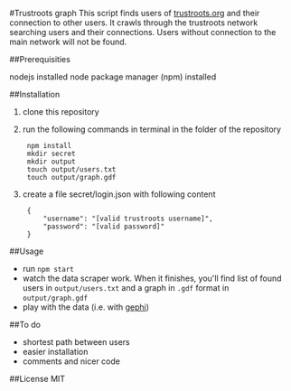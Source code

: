 #Trustroots graph
This script finds users of [trustroots.org](https://www.trustroots.org) and their connection to other users.
It crawls through the trustroots network searching users and their connections.
Users without connection to the main network will not be found.

##Prerequisities

nodejs installed
node package manager (npm) installed

##Installation

1. clone this repository
2. run the following commands in terminal in the folder of the repository

		npm install
		mkdir secret
		mkdir output
		touch output/users.txt
		touch output/graph.gdf

3. create a file secret/login.json with following content

		{
			"username": "[valid trustroots username]",
			"password": "[valid password]"
		}
	
##Usage

- run `npm start`
- watch the data scraper work. When it finishes, you'll find list of found users in `output/users.txt` and a graph in `.gdf` format in `output/graph.gdf`
- play with the data (i.e. with [gephi](https://gephi.org/))

##To do

- shortest path between users
- easier installation
- comments and nicer code

##License
MIT